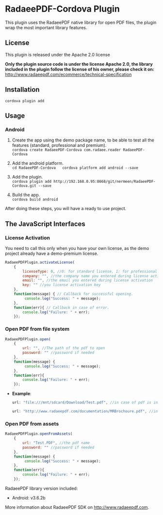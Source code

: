 # RadaeePDF-Cordova Plugin

This plugin uses the RadaeePDF native library for open PDF files, the plugin wrap the most important library features.
    
## License

This plugin is released under the Apache 2.0 license

**Only the plugin source code is under the license Apache 2.0, the library included in the plugin follow the license of his owner, please check it on:**
http://www.radaeepdf.com/ecommerce/technical-specification

## Installation

    cordova plugin add 
    
## Usage

### Android

1. Create the app using the demo package name, to be able to test all the features (standard, professional and premium).  
   `cordova create RadaeePDF-Cordova com.radaee.reader RadaeePDF-Cordova`
	
2. Add the android platform.  
   `cd RadaeePDF-Cordova  
	cordova platform add android --save`
	
3. Add the plugin.  
   `cordova plugin add http://192.168.0.95:8668/git/nermeen/RadaeePDF-Cordova.git --save`
	
4. Build the app.  
   `cordova build android`
	

After doing these steps, you will have a ready to use project.

## The JavaScript Interfaces

### License Activation

You need to call this only when you have your own license, as the demo project already have a demo-premium license.
	
```javascript
RadaeePDFPlugin.activateLicense(
	{
		licenseType: 0, //0: for standard license, 1: for professional license, 2: for premium license
		company: "", //the company name you entered during license activation
		email: "", //the email you entered during license activation
		key: "" //you license activation key
	},
	function(message) { // Callback for successful opening.
		 console.log("Success: " + message);
	},
	function(err){ // Callback in case of error.
		console.log("Failure: " + err);
	});
```

### Open PDF from file system

```javascript
RadaeePDFPlugin.open(
	{
		url: "", //The path of the pdf to open
		password: "" //password if needed
	},
	function(message) {
		 console.log("Success: " + message);
	},
	function(err){
		console.log("Failure: " + err);
    });
```

- **Example**:

	```javascript
	url: "file:///mnt/sdcard/Download/Test.pdf", //in case of pdf is in the device file system
	```

	```javascript
	url: "http://www.radaeepdf.com/documentation/MRBrochoure.pdf", //in case of pdf is on a remote server
	```

### Open PDF from assets

```javascript
RadaeePDFPlugin.openFromAssets(
	{
		url: "Test.PDF", //the pdf name
		password: "" //password if needed
	},
	function(message) {
		 console.log("Success: " + message);
	},
	function(err){
		console.log("Failure: " + err);
    });
```

RadaeePDF library version included:
- Android: v3.6.2b

More information about RadaeePDF SDK on http://www.radaeepdf.com.
